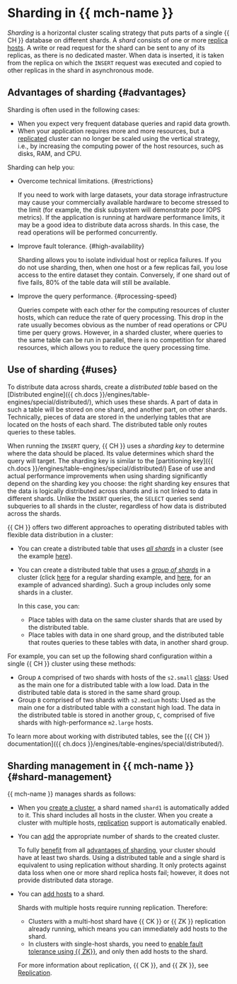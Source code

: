 # Sharding in {{ mch-name }}

_Sharding_ is a horizontal cluster scaling strategy that puts parts of a single {{ CH }} database on different shards. A _shard_ consists of one or more [replica hosts](replication.md). A write or read request for the shard can be sent to any of its replicas, as there is no dedicated master. When data is inserted, it is taken from the replica on which the `INSERT` request was executed and copied to other replicas in the shard in asynchronous mode.

## Advantages of sharding {#advantages}

Sharding is often used in the following cases:
- When you expect very frequent database queries and rapid data growth.
- When your application requires more and more resources, but a [replicated](replication.md) cluster can no longer be scaled using the vertical strategy, i.e., by increasing the computing power of the host resources, such as disks, RAM, and CPU.

Sharding can help you:
- Overcome technical limitations. {#restrictions}

   If you need to work with large datasets, your data storage infrastructure may cause your commercially available hardware to become stressed to the limit (for example, the disk subsystem will demonstrate poor IOPS metrics). If the application is running at hardware performance limits, it may be a good idea to distribute data across shards. In this case, the read operations will be performed concurrently.

- Improve fault tolerance. {#high-availability}

   Sharding allows you to isolate individual host or replica failures. If you do not use sharding, then, when one host or a few replicas fail, you lose access to the entire dataset they contain. Conversely, if one shard out of five fails, 80% of the table data will still be available.

- Improve the query performance. {#processing-speed}

   Queries compete with each other for the computing resources of cluster hosts, which can reduce the rate of query processing. This drop in the rate usually becomes obvious as the number of read operations or CPU time per query grows. However, in a sharded cluster, where queries to the same table can be run in parallel, there is no competition for shared resources, which allows you to reduce the query processing time.

## Use of sharding {#uses}

To distribute data across shards, create a _distributed table_ based on the [Distributed engine]({{ ch.docs }}/engines/table-engines/special/distributed/), which uses these shards. A part of data in such a table will be stored on one shard, and another part, on other shards. Technically, pieces of data are stored in the underlying tables that are located on the hosts of each shard. The distributed table only routes queries to these tables.

When running the `INSERT` query, {{ CH }} uses a _sharding key_ to determine where the data should be placed. Its value determines which shard the query will target. The sharding key is similar to the [partitioning key]({{ ch.docs }}/engines/table-engines/special/distributed/) Ease of use and actual performance improvements when using sharding significantly depend on the sharding key you choose: the right sharding key ensures that the data is logically distributed across shards and is not linked to data in different shards. Unlike the `INSERT` queries, the `SELECT` queries send subqueries to all shards in the cluster, regardless of how data is distributed across the shards.

{{ CH }} offers two different approaches to operating distributed tables with flexible data distribution in a cluster:
- You can create a distributed table that uses [_all shards_](../operations/shards.md) in a cluster (see the example [here](../tutorials/sharding.md#shard-example)).
- You can create a distributed table that uses a [_group of shards_](../operations/shard-groups.md) in a cluster (click [here](../tutorials/sharding.md#shard-groups-example) for a regular sharding example, and [here](../tutorials/sharding.md#shard-groups-advanced-example), for an example of advanced sharding). Such a group includes only some shards in a cluster.

   In this case, you can:
   - Place tables with data on the same cluster shards that are used by the distributed table.
   - Place tables with data in one shard group, and the distributed table that routes queries to these tables with data, in another shard group.

For example, you can set up the following shard configuration within a single {{ CH }} cluster using these methods:
- Group `A` comprised of two shards with hosts of the `s2.small` [class](instance-types.md): Used as the main one for a distributed table with a low load. Data in the distributed table data is stored in the same shard group.
- Group `B` comprised of two shards with `s2.medium` hosts: Used as the main one for a distributed table with a constant high load. The data in the distributed table is stored in another group, `C`, comprised of five shards with high-performance `m2.large` hosts.

To learn more about working with distributed tables, see the [{{ CH }} documentation]({{ ch.docs }}/engines/table-engines/special/distributed/).

## Sharding management in {{ mch-name }} {#shard-management}

{{ mch-name }} manages shards as follows:
- When you [create a cluster](../operations/cluster-create.md), a shard named `shard1` is automatically added to it. This shard includes all hosts in the cluster. When you create a cluster with multiple hosts, [replication](./replication.md) support is automatically enabled.

- You can [add](../operations/shards.md#add-shard) the appropriate number of shards to the created cluster.

   To fully [benefit](#uses) from all [advantages of sharding](#advantages), your cluster should have at least two shards. Using a distributed table and a single shard is equivalent to using replication without sharding. It only protects against data loss when one or more shard replica hosts fail; however, it does not provide distributed data storage.

- You can [add hosts](../operations/hosts.md#add-host) to a shard.

   Shards with multiple hosts require running replication. Therefore:

   * Clusters with a multi-host shard have {{ CK }} or {{ ZK }} replication already running, which means you can immediately add hosts to the shard.
   * In clusters with single-host shards, you need to [enable fault tolerance using {{ ZK}}](../operations/zk-hosts.md#add-zk), and only then add hosts to the shard.

   For more information about replication, {{ CK }}, and {{ ZK }}, see [Replication](replication.md).
